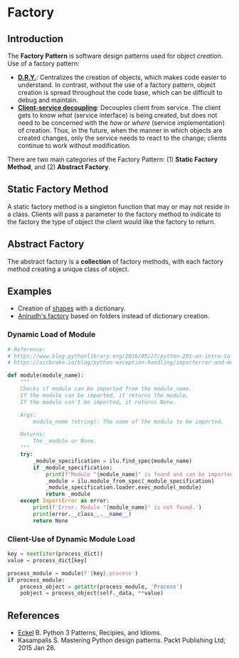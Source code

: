 # Factory

## Introduction

The **Factory Pattern** is software design patterns used for object *creation*.
Use of a factory pattern: 
* [**D.R.Y.**](README.md#dry-it-out):  Centralizes the creation of objects, which makes code easier to understand.  In contrast, without the use of a factory pattern, object creation is spread throughout the code base, which can be difficult to debug and maintain.
* [**Client-service decoupling**](README.md#client-service-decoupling):  Decouples client from service.  The client gets to know *what* (service interface) is being created, but does not need to be concerned with the *how* or *where* (service implementation) of creation.  Thus, in the future, when the manner in which objects are created changes, only the service needs to react to the change; clients continue to work without modification.

There are two main categories of the Factory Pattern: (1) **Static Factory Method**, and (2) **Abstract Factory**.

## Static Factory Method
A static factory method is a singleton function that may or may not reside in a class.  Clients will pass a parameter to the factory method to indicate to the factory the type of object the client would like the factory to return.

## Abstract Factory
The abstract factory is a **collection** of factory methods, with each factory method creating a unique class of object.  

## Examples

* Creation of [shapes](super/shapes.py) with a dictionary.
* [Anirudh's factory](factory/) based on folders instead of dictionary creation.

### Dynamic Load of Module

```python
# Reference:
# https://www.blog.pythonlibrary.org/2016/05/27/python-201-an-intro-to-importlib/
# https://airbrake.io/blog/python-exception-handling/importerror-and-modulenotfounderror

def module(module_name):
    """
    Checks if module can be imported from the module_name.
    If the module can be imported, it returns the module.
    If the module can't be imported, it returns None.

    Args:
        module_name (string): The name of the module to be imported.

    Returns:
        The _module or None.
    """
    try:
        _module_specification = ilu.find_spec(module_name)
        if _module_specification: 
            print(f'Module "{module_name}" is found and can be imported.')
            _module = ilu.module_from_spec(_module_specification)
            _module_specification.loader.exec_module(_module)
            return _module
    except ImportError as error:
        print(f'Error: Module "{module_name}" is not found.')
        print(error.__class__.__name__)
        return None
```

### Client-Use of Dynamic Module Load

```python
key = next(iter(process_dict))
value = process_dict[key]

process_module = module(f'{key}.process')
if process_module:
    process_object = getattr(process_module, 'Process')
    pobject = process_object(self._data, **value)
```

## References

* [Eckel](https://python-3-patterns-idioms-test.readthedocs.io/en/latest/Factory.html) B. Python 3 Patterns, Recipies, and Idioms.
* Kasampalis S. Mastering Python design patterns. Packt Publishing Ltd; 2015 Jan 28.
